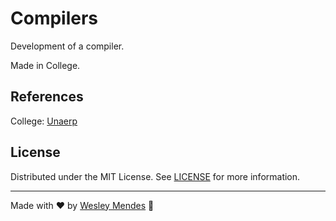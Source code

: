 # Compilers

Development of a compiler.

Made in College.


## References

College: [Unaerp](http://www.unaerp.br/)


## License

Distributed under the MIT License. See [LICENSE](LICENSE) for more information.

---

Made with ♥ by [Wesley Mendes](https://wesleymendes.com.br/) :wave:

